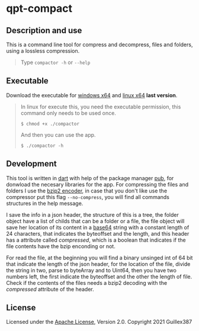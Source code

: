 # qpt-compact

## Description and use
This is a command line tool for compress and decompress, files and folders, using a lossless compression.
> Type `compactor -h` or `--help`

## Executable
Download the executable for [windows x64](https://github.com/Guillex387/qpt-compact/releases/download/1.1.0/compactor-win-v1.1.0-x64.zip) and [linux x64](https://github.com/Guillex387/qpt-compact/releases/download/1.1.0/compactor-linux-v1.1.0-x64.zip) **last version**.
> In linux for execute this, you need the executable permission, this command only needs to be used once.
>
> `$ chmod +x ./compactor`
>
> And then you can use the app.
>
> `$ ./compactor -h`

## Development
This tool is written in [dart](https://dart.dev) with help of the package manager [pub](https://pub.dev), for donwload the necesary libraries for the app.
For compressing the files and folders I use the [bzip2 encoder](https://en.wikipedia.org/wiki/Bzip2), in case that you don't like use the compressor put this flag `--no-compress`, you will find all commands structures in the help message.

I save the info in a json header, the structure of this is a tree, the folder object have a list of childs that can be a folder or a file, the file object will save her location of its content in a [base64](https://en.wikipedia.org/wiki/Base64) string with a constant length of 24 characters, that indicates the byteoffset and the length, and this header has a attribute called *compressed*, which is a boolean that indicates if the file contents have the bzip enconding or not.

For read the file, at the beginning you will find a binary unsinged int of 64 bit that indicate the length of the json header, for the location of the file, divide the string in two, parse to byteArray and to Uint64, then you have two numbers left, the first indicate the byteoffset and the other the length of file. Check if the contents of the files needs a bzip2 decoding with the *compressed* attribute of the header.

## License
Licensed under the [Apache License](https://github.com/Guillex387/qpt-compact/blob/master/LICENSE), Version 2.0. Copyright 2021 Guillex387